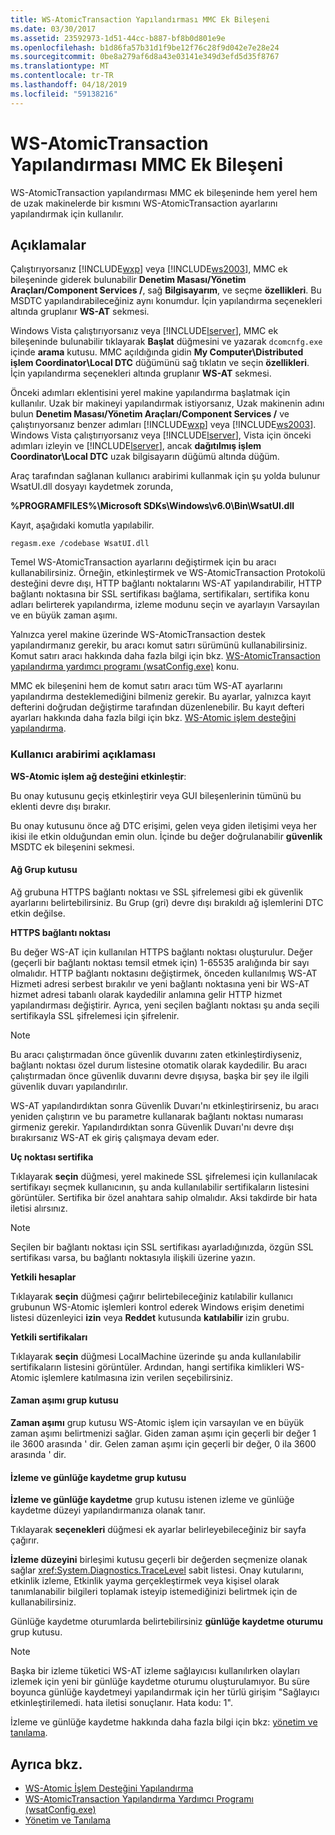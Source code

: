 ```yaml
---
title: WS-AtomicTransaction Yapılandırması MMC Ek Bileşeni
ms.date: 03/30/2017
ms.assetid: 23592973-1d51-44cc-b887-bf8b0d801e9e
ms.openlocfilehash: b1d86fa57b31d1f9be12f76c28f9d042e7e28e24
ms.sourcegitcommit: 0be8a279af6d8a43e03141e349d3efd5d35f8767
ms.translationtype: MT
ms.contentlocale: tr-TR
ms.lasthandoff: 04/18/2019
ms.locfileid: "59138216"
---
```

# <a name="ws-atomictransaction-configuration-mmc-snap-in"></a>WS-AtomicTransaction Yapılandırması MMC Ek Bileşeni
WS-AtomicTransaction yapılandırması MMC ek bileşeninde hem yerel hem de uzak makinelerde bir kısmını WS-AtomicTransaction ayarlarını yapılandırmak için kullanılır.  
  
## <a name="remarks"></a>Açıklamalar  
 Çalıştırıyorsanız [!INCLUDE[wxp](../../../includes/wxp-md.md)] veya [!INCLUDE[ws2003](../../../includes/ws2003-md.md)], MMC ek bileşeninde giderek bulunabilir **Denetim Masası/Yönetim Araçları/Component Services /**, sağ **Bilgisayarım**, ve seçme **özellikleri**. Bu MSDTC yapılandırabileceğiniz aynı konumdur. İçin yapılandırma seçenekleri altında gruplanır **WS-AT** sekmesi.  
  
 Windows Vista çalıştırıyorsanız veya [!INCLUDE[lserver](../../../includes/lserver-md.md)], MMC ek bileşeninde bulunabilir tıklayarak **Başlat** düğmesini ve yazarak `dcomcnfg.exe` içinde **arama** kutusu. MMC açıldığında gidin **My Computer\Distributed işlem Coordinator\Local DTC** düğümünü sağ tıklatın ve seçin **özellikleri**. İçin yapılandırma seçenekleri altında gruplanır **WS-AT** sekmesi.  
  
 Önceki adımları eklentisini yerel makine yapılandırma başlatmak için kullanılır. Uzak bir makineyi yapılandırmak istiyorsanız, Uzak makinenin adını bulun **Denetim Masası/Yönetim Araçları/Component Services /** ve çalıştırıyorsanız benzer adımları [!INCLUDE[wxp](../../../includes/wxp-md.md)] veya [!INCLUDE[ws2003](../../../includes/ws2003-md.md)]. Windows Vista çalıştırıyorsanız veya [!INCLUDE[lserver](../../../includes/lserver-md.md)], Vista için önceki adımları izleyin ve [!INCLUDE[lserver](../../../includes/lserver-md.md)], ancak **dağıtılmış işlem Coordinator\Local DTC** uzak bilgisayarın düğümü altında düğüm.  
  
 Araç tarafından sağlanan kullanıcı arabirimi kullanmak için şu yolda bulunur WsatUI.dll dosyayı kaydetmek zorunda,  
  
 **%PROGRAMFILES%\Microsoft SDKs\Windows\v6.0\Bin\WsatUI.dll**  
  
 Kayıt, aşağıdaki komutla yapılabilir.  
  
```Output  
regasm.exe /codebase WsatUI.dll  
```  
  
 Temel WS-AtomicTransaction ayarlarını değiştirmek için bu aracı kullanabilirsiniz. Örneğin, etkinleştirmek ve WS-AtomicTransaction Protokolü desteğini devre dışı, HTTP bağlantı noktalarını WS-AT yapılandırabilir, HTTP bağlantı noktasına bir SSL sertifikası bağlama, sertifikaları, sertifika konu adları belirterek yapılandırma, izleme modunu seçin ve ayarlayın Varsayılan ve en büyük zaman aşımı.  
  
 Yalnızca yerel makine üzerinde WS-AtomicTransaction destek yapılandırmanız gerekir, bu aracı komut satırı sürümünü kullanabilirsiniz. Komut satırı aracı hakkında daha fazla bilgi için bkz. [WS-AtomicTransaction yapılandırma yardımcı programı (wsatConfig.exe)](../../../docs/framework/wcf/ws-atomictransaction-configuration-utility-wsatconfig-exe.md) konu.  
  
 MMC ek bileşenini hem de komut satırı aracı tüm WS-AT ayarlarını yapılandırma desteklemediğini bilmeniz gerekir. Bu ayarlar, yalnızca kayıt defterini doğrudan değiştirme tarafından düzenlenebilir. Bu kayıt defteri ayarları hakkında daha fazla bilgi için bkz. [WS-Atomic işlem desteğini yapılandırma](../../../docs/framework/wcf/feature-details/configuring-ws-atomic-transaction-support.md).  
  
### <a name="user-interface-description"></a>Kullanıcı arabirimi açıklaması  
 **WS-Atomic işlem ağ desteğini etkinleştir**:  
  
 Bu onay kutusunu geçiş etkinleştirir veya GUI bileşenlerinin tümünü bu eklenti devre dışı bırakır.  
  
 Bu onay kutusunu önce ağ DTC erişimi, gelen veya giden iletişimi veya her ikisi ile etkin olduğundan emin olun. İçinde bu değer doğrulanabilir **güvenlik** MSDTC ek bileşenini sekmesi.  
  
#### <a name="network-group-box"></a>Ağ Grup kutusu  
 Ağ grubuna HTTPS bağlantı noktası ve SSL şifrelemesi gibi ek güvenlik ayarlarını belirtebilirsiniz. Bu Grup (gri) devre dışı bırakıldı ağ işlemlerini DTC etkin değilse.  
  
 **HTTPS bağlantı noktası**  
  
 Bu değer WS-AT için kullanılan HTTPS bağlantı noktası oluşturulur. Değer (geçerli bir bağlantı noktası temsil etmek için) 1-65535 aralığında bir sayı olmalıdır. HTTP bağlantı noktasını değiştirmek, önceden kullanılmış WS-AT Hizmeti adresi serbest bırakılır ve yeni bağlantı noktasına yeni bir WS-AT hizmet adresi tabanlı olarak kaydedilir anlamına gelir HTTP hizmet yapılandırması değiştirir. Ayrıca, yeni seçilen bağlantı noktası şu anda seçili sertifikayla SSL şifrelemesi için şifrelenir.  
  
> [!NOTE]
>  Bu aracı çalıştırmadan önce güvenlik duvarını zaten etkinleştirdiyseniz, bağlantı noktası özel durum listesine otomatik olarak kaydedilir. Bu aracı çalıştırmadan önce güvenlik duvarını devre dışıysa, başka bir şey ile ilgili güvenlik duvarı yapılandırılır.  
  
 WS-AT yapılandırdıktan sonra Güvenlik Duvarı'nı etkinleştirirseniz, bu aracı yeniden çalıştırın ve bu parametre kullanarak bağlantı noktası numarası girmeniz gerekir. Yapılandırdıktan sonra Güvenlik Duvarı'nı devre dışı bırakırsanız WS-AT ek giriş çalışmaya devam eder.  
  
 **Uç noktası sertifika**  
  
 Tıklayarak **seçin** düğmesi, yerel makinede SSL şifrelemesi için kullanılacak sertifikayı seçmek kullanıcının, şu anda kullanılabilir sertifikaların listesini görüntüler. Sertifika bir özel anahtara sahip olmalıdır. Aksi takdirde bir hata iletisi alırsınız.  
  
> [!NOTE]
>  Seçilen bir bağlantı noktası için SSL sertifikası ayarladığınızda, özgün SSL sertifikası varsa, bu bağlantı noktasıyla ilişkili üzerine yazın.  
  
 **Yetkili hesaplar**  
  
 Tıklayarak **seçin** düğmesi çağırır belirtebileceğiniz katılabilir kullanıcı grubunun WS-Atomic işlemleri kontrol ederek Windows erişim denetimi listesi düzenleyici **izin** veya **Reddet** kutusunda **katılabilir** izin grubu.  
  
 **Yetkili sertifikaları**  
  
 Tıklayarak **seçin** düğmesi LocalMachine üzerinde şu anda kullanılabilir sertifikaların listesini görüntüler. Ardından, hangi sertifika kimlikleri WS-Atomic işlemlere katılmasına izin verilen seçebilirsiniz.  
  
#### <a name="timeout-group-box"></a>Zaman aşımı grup kutusu  
 **Zaman aşımı** grup kutusu WS-Atomic işlem için varsayılan ve en büyük zaman aşımı belirtmenizi sağlar. Giden zaman aşımı için geçerli bir değer 1 ile 3600 arasında ' dir. Gelen zaman aşımı için geçerli bir değer, 0 ila 3600 arasında ' dir.  
  
#### <a name="tracing-and-logging-group-box"></a>İzleme ve günlüğe kaydetme grup kutusu  
 **İzleme ve günlüğe kaydetme** grup kutusu istenen izleme ve günlüğe kaydetme düzeyi yapılandırmanıza olanak tanır.  
  
 Tıklayarak **seçenekleri** düğmesi ek ayarlar belirleyebileceğiniz bir sayfa çağırır.  
  
 **İzleme düzeyini** birleşimi kutusu geçerli bir değerden seçmenize olanak sağlar <xref:System.Diagnostics.TraceLevel> sabit listesi. Onay kutularını, etkinlik izleme, Etkinlik yayma gerçekleştirmek veya kişisel olarak tanımlanabilir bilgileri toplamak isteyip istemediğinizi belirtmek için de kullanabilirsiniz.  
  
 Günlüğe kaydetme oturumlarda belirtebilirsiniz **günlüğe kaydetme oturumu** grup kutusu.  
  
> [!NOTE]
>  Başka bir izleme tüketici WS-AT izleme sağlayıcısı kullanılırken olayları izlemek için yeni bir günlüğe kaydetme oturumu oluşturulamıyor. Bu süre boyunca günlüğe kaydetmeyi yapılandırmak için her türlü girişim "Sağlayıcı etkinleştirilemedi. hata iletisi sonuçlanır. Hata kodu: 1".  
  
 İzleme ve günlüğe kaydetme hakkında daha fazla bilgi için bkz: [yönetim ve tanılama](../../../docs/framework/wcf/diagnostics/index.md).  
  
## <a name="see-also"></a>Ayrıca bkz.

- [WS-Atomic İşlem Desteğini Yapılandırma](../../../docs/framework/wcf/feature-details/configuring-ws-atomic-transaction-support.md)
- [WS-AtomicTransaction Yapılandırma Yardımcı Programı (wsatConfig.exe)](../../../docs/framework/wcf/ws-atomictransaction-configuration-utility-wsatconfig-exe.md)
- [Yönetim ve Tanılama](../../../docs/framework/wcf/diagnostics/index.md)
